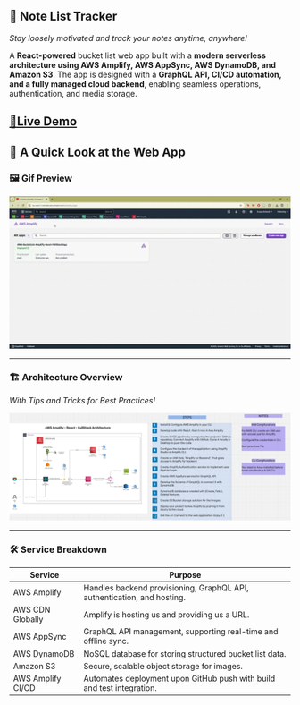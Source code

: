 ## 🎯 Note List Tracker

*Stay loosely motivated and track your notes anytime, anywhere!*

A **React-powered** bucket list web app built with a **modern serverless architecture using AWS Amplify, AWS AppSync, AWS DynamoDB, and Amazon S3**. The app is designed with a **GraphQL API, CI/CD automation, and a fully managed cloud backend**, enabling seamless operations, authentication, and media storage.

[🚀Live Demo](https://main.d1csowoyngmi4f.amplifyapp.com/)
---

## 📝 A Quick Look at the Web App

### 🖼️ Gif Preview

![Amplify Demo](SimulationVideo/Amplify-React-FullStack.gif)

---

### 🏗️ Architecture Overview  
*With Tips and Tricks for Best Practices!*

![Architecture Overview](Architecture/Architecture.jpeg)

---

### 🛠 Service Breakdown

| Service             | Purpose                                                                 |
|---------------------|-------------------------------------------------------------------------|
| AWS Amplify         | Handles backend provisioning, GraphQL API, authentication, and hosting. |
| AWS CDN Globally    | Amplify is hosting us and providing us a URL.                           |
| AWS AppSync         | GraphQL API management, supporting real-time and offline sync.          |
| AWS DynamoDB        | NoSQL database for storing structured bucket list data.                 |
| Amazon S3           | Secure, scalable object storage for images.                             |
| AWS Amplify CI/CD   | Automates deployment upon GitHub push with build and test integration.  |
